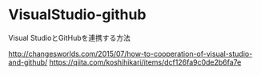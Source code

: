 # VisualStudio-github
Visual StudioとGitHubを連携する方法

http://changesworlds.com/2015/07/how-to-cooperation-of-visual-studio-and-github/
https://qiita.com/koshihikari/items/dcf126fa9c0de2b6fa7e
